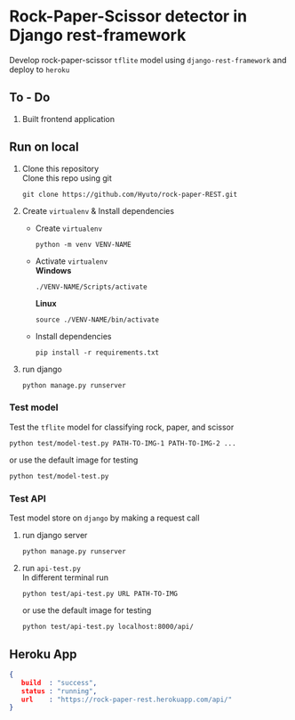 # Rock-Paper-Scissor detector in Django rest-framework

Develop rock-paper-scissor `tflite` model using `django-rest-framework` and deploy to `heroku`

## To - Do

1. Built frontend application

## Run on local

1. Clone this repository<br>
   Clone this repo using git
   ```
   git clone https://github.com/Hyuto/rock-paper-REST.git
   ```
2. Create `virtualenv` & Install dependencies<br>
   * Create `virtualenv`
     ```
     python -m venv VENV-NAME
     ```
   * Activate `virtualenv`<br>
     **Windows**

     ```
     ./VENV-NAME/Scripts/activate
     ```

     **Linux**

     ```
     source ./VENV-NAME/bin/activate
     ```
   * Install dependencies
     ```
     pip install -r requirements.txt
     ```
3. run django
   ```
   python manage.py runserver
   ```

### Test model

Test the `tflite` model for classifying rock, paper, and scissor

```
python test/model-test.py PATH-TO-IMG-1 PATH-TO-IMG-2 ...
```

or use the default image for testing

```
python test/model-test.py
```

### Test API

Test model store on `django` by making a request call

1. run django server<br>
   ```
   python manage.py runserver
   ```
2. run `api-test.py`<br>
   In different terminal run
   ```
   python test/api-test.py URL PATH-TO-IMG
   ```

   or use the default image for testing

   ```
   python test/api-test.py localhost:8000/api/
   ```

## Heroku App

```json
{
   build  : "success",
   status : "running",
   url    : "https://rock-paper-rest.herokuapp.com/api/"
}
```
